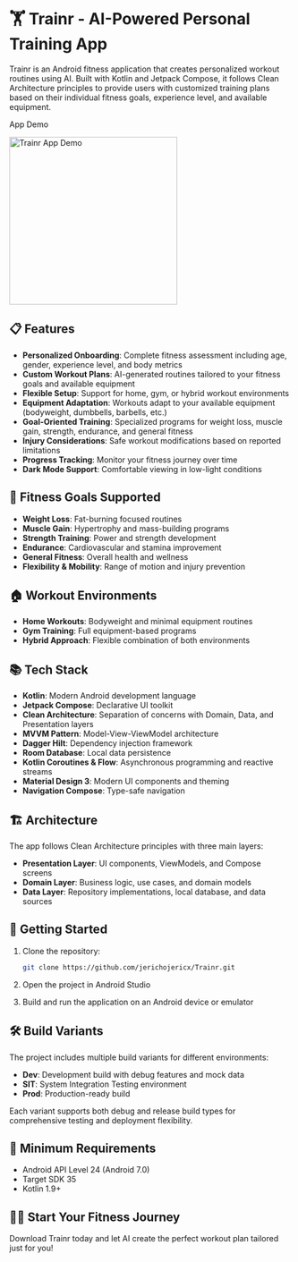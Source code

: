 # 🏋️ Trainr - AI-Powered Personal Training App

Trainr is an Android fitness application that creates personalized workout routines using AI. Built with Kotlin and Jetpack Compose, it follows Clean Architecture principles to provide users with customized training plans based on their individual fitness goals, experience level, and available equipment.

App Demo

<img src="https://github.com/user-attachments/assets/4cd6258d-f9b7-4db6-97d7-9d79c03b9902" width="300" alt="Trainr App Demo">


## 📋 Features

- **Personalized Onboarding**: Complete fitness assessment including age, gender, experience level, and body metrics
- **Custom Workout Plans**: AI-generated routines tailored to your fitness goals and available equipment
- **Flexible Setup**: Support for home, gym, or hybrid workout environments
- **Equipment Adaptation**: Workouts adapt to your available equipment (bodyweight, dumbbells, barbells, etc.)
- **Goal-Oriented Training**: Specialized programs for weight loss, muscle gain, strength, endurance, and general fitness
- **Injury Considerations**: Safe workout modifications based on reported limitations
- **Progress Tracking**: Monitor your fitness journey over time
- **Dark Mode Support**: Comfortable viewing in low-light conditions

## 🎯 Fitness Goals Supported

- **Weight Loss**: Fat-burning focused routines
- **Muscle Gain**: Hypertrophy and mass-building programs  
- **Strength Training**: Power and strength development
- **Endurance**: Cardiovascular and stamina improvement
- **General Fitness**: Overall health and wellness
- **Flexibility & Mobility**: Range of motion and injury prevention

## 🏠 Workout Environments

- **Home Workouts**: Bodyweight and minimal equipment routines
- **Gym Training**: Full equipment-based programs
- **Hybrid Approach**: Flexible combination of both environments

## 📚 Tech Stack

- **Kotlin**: Modern Android development language
- **Jetpack Compose**: Declarative UI toolkit
- **Clean Architecture**: Separation of concerns with Domain, Data, and Presentation layers
- **MVVM Pattern**: Model-View-ViewModel architecture
- **Dagger Hilt**: Dependency injection framework
- **Room Database**: Local data persistence
- **Kotlin Coroutines & Flow**: Asynchronous programming and reactive streams
- **Material Design 3**: Modern UI components and theming
- **Navigation Compose**: Type-safe navigation

## 🏗️ Architecture

The app follows Clean Architecture principles with three main layers:

- **Presentation Layer**: UI components, ViewModels, and Compose screens
- **Domain Layer**: Business logic, use cases, and domain models
- **Data Layer**: Repository implementations, local database, and data sources

## 🚀 Getting Started

1. Clone the repository:
   ```bash
   git clone https://github.com/jerichojericx/Trainr.git
   ```

2. Open the project in Android Studio

3. Build and run the application on an Android device or emulator

## 🛠️ Build Variants

The project includes multiple build variants for different environments:

- **Dev**: Development build with debug features and mock data
- **SIT**: System Integration Testing environment
- **Prod**: Production-ready build

Each variant supports both debug and release build types for comprehensive testing and deployment flexibility.

## 📱 Minimum Requirements

- Android API Level 24 (Android 7.0)
- Target SDK 35
- Kotlin 1.9+

## 🏃‍♀️ Start Your Fitness Journey

Download Trainr today and let AI create the perfect workout plan tailored just for you!
